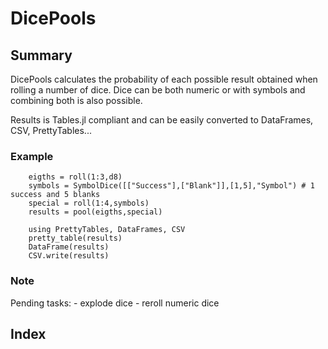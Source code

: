 # DicePools

## Summary

DicePools calculates the probability of each possible result obtained when rolling a number of dice. Dice can be both numeric or with symbols and combining both is also possible.

Results is Tables.jl compliant and can be easily converted to DataFrames, CSV, PrettyTables...

### Example 
```
    eigths = roll(1:3,d8)
    symbols = SymbolDice([["Success"],["Blank"]],[1,5],"Symbol") # 1 success and 5 blanks
    special = roll(1:4,symbols)
    results = pool(eigths,special)

    using PrettyTables, DataFrames, CSV
    pretty_table(results)
    DataFrame(results)
    CSV.write(results)
```

### Note
Pending tasks:
    - explode dice
    - reroll numeric dice

## Index

```@index
```